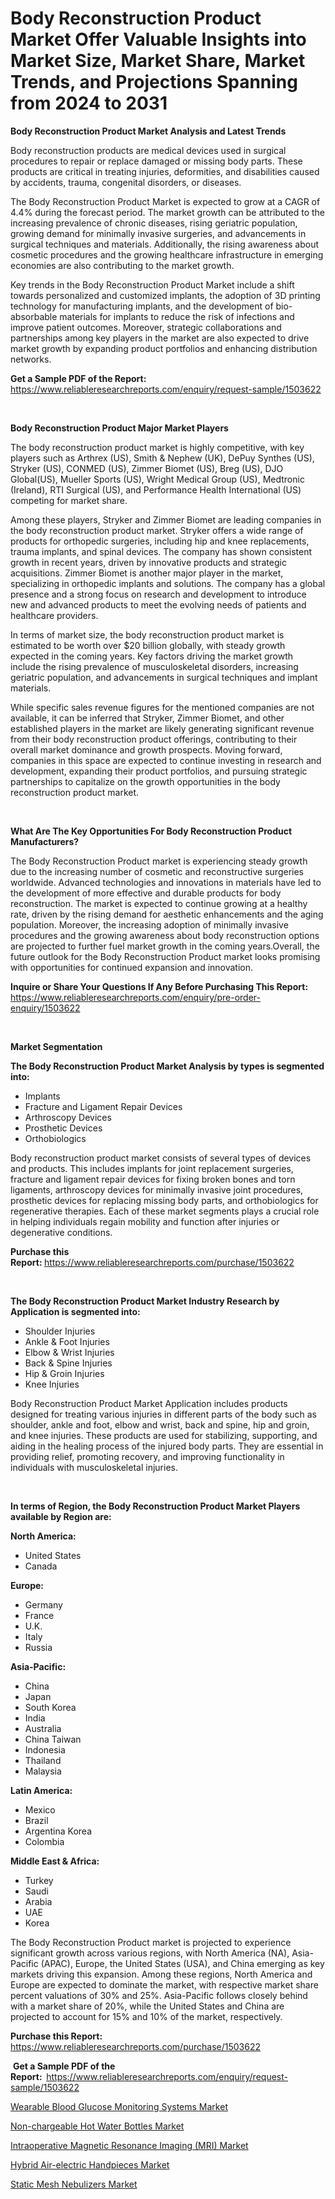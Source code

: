<p><h1>Body Reconstruction Product Market Offer Valuable Insights into Market Size, Market Share, Market Trends, and Projections Spanning from 2024 to 2031</h1></p><p><strong>Body Reconstruction Product Market Analysis and Latest Trends</strong></p>
<p><p>Body reconstruction products are medical devices used in surgical procedures to repair or replace damaged or missing body parts. These products are critical in treating injuries, deformities, and disabilities caused by accidents, trauma, congenital disorders, or diseases.</p><p>The Body Reconstruction Product Market is expected to grow at a CAGR of 4.4% during the forecast period. The market growth can be attributed to the increasing prevalence of chronic diseases, rising geriatric population, growing demand for minimally invasive surgeries, and advancements in surgical techniques and materials. Additionally, the rising awareness about cosmetic procedures and the growing healthcare infrastructure in emerging economies are also contributing to the market growth.</p><p>Key trends in the Body Reconstruction Product Market include a shift towards personalized and customized implants, the adoption of 3D printing technology for manufacturing implants, and the development of bio-absorbable materials for implants to reduce the risk of infections and improve patient outcomes. Moreover, strategic collaborations and partnerships among key players in the market are also expected to drive market growth by expanding product portfolios and enhancing distribution networks.</p></p>
<p><strong>Get a Sample PDF of the Report:&nbsp;</strong> <a href="https://www.reliableresearchreports.com/enquiry/request-sample/1503622">https://www.reliableresearchreports.com/enquiry/request-sample/1503622</a></p>
<p>&nbsp;</p>
<p><strong>Body Reconstruction Product Major Market Players</strong></p>
<p><p>The body reconstruction product market is highly competitive, with key players such as Arthrex (US), Smith & Nephew (UK), DePuy Synthes (US), Stryker (US), CONMED (US), Zimmer Biomet (US), Breg (US), DJO Global(US), Mueller Sports (US), Wright Medical Group (US), Medtronic (Ireland), RTI Surgical (US), and Performance Health International (US) competing for market share.</p><p>Among these players, Stryker and Zimmer Biomet are leading companies in the body reconstruction product market. Stryker offers a wide range of products for orthopedic surgeries, including hip and knee replacements, trauma implants, and spinal devices. The company has shown consistent growth in recent years, driven by innovative products and strategic acquisitions. Zimmer Biomet is another major player in the market, specializing in orthopedic implants and solutions. The company has a global presence and a strong focus on research and development to introduce new and advanced products to meet the evolving needs of patients and healthcare providers.</p><p>In terms of market size, the body reconstruction product market is estimated to be worth over $20 billion globally, with steady growth expected in the coming years. Key factors driving the market growth include the rising prevalence of musculoskeletal disorders, increasing geriatric population, and advancements in surgical techniques and implant materials.</p><p>While specific sales revenue figures for the mentioned companies are not available, it can be inferred that Stryker, Zimmer Biomet, and other established players in the market are likely generating significant revenue from their body reconstruction product offerings, contributing to their overall market dominance and growth prospects. Moving forward, companies in this space are expected to continue investing in research and development, expanding their product portfolios, and pursuing strategic partnerships to capitalize on the growth opportunities in the body reconstruction product market.</p></p>
<p>&nbsp;</p>
<p><strong>What Are The Key Opportunities For Body Reconstruction Product Manufacturers?</strong></p>
<p><p>The Body Reconstruction Product market is experiencing steady growth due to the increasing number of cosmetic and reconstructive surgeries worldwide. Advanced technologies and innovations in materials have led to the development of more effective and durable products for body reconstruction. The market is expected to continue growing at a healthy rate, driven by the rising demand for aesthetic enhancements and the aging population. Moreover, the increasing adoption of minimally invasive procedures and the growing awareness about body reconstruction options are projected to further fuel market growth in the coming years.Overall, the future outlook for the Body Reconstruction Product market looks promising with opportunities for continued expansion and innovation.</p></p>
<p><strong>Inquire or Share Your Questions If Any Before Purchasing This Report:</strong> <a href="https://www.reliableresearchreports.com/enquiry/pre-order-enquiry/1503622">https://www.reliableresearchreports.com/enquiry/pre-order-enquiry/1503622</a></p>
<p>&nbsp;</p>
<p><strong>Market Segmentation</strong></p>
<p><strong>The Body Reconstruction Product Market Analysis by types is segmented into:</strong></p>
<p><ul><li>Implants</li><li>Fracture and Ligament Repair Devices</li><li>Arthroscopy Devices</li><li>Prosthetic Devices</li><li>Orthobiologics</li></ul></p>
<p><p>Body reconstruction product market consists of several types of devices and products. This includes implants for joint replacement surgeries, fracture and ligament repair devices for fixing broken bones and torn ligaments, arthroscopy devices for minimally invasive joint procedures, prosthetic devices for replacing missing body parts, and orthobiologics for regenerative therapies. Each of these market segments plays a crucial role in helping individuals regain mobility and function after injuries or degenerative conditions.</p></p>
<p><strong>Purchase this Report:&nbsp;</strong><a href="https://www.reliableresearchreports.com/purchase/1503622">https://www.reliableresearchreports.com/purchase/1503622</a></p>
<p>&nbsp;</p>
<p><strong>The Body Reconstruction Product Market Industry Research by Application is segmented into:</strong></p>
<p><ul><li>Shoulder Injuries</li><li>Ankle & Foot Injuries</li><li>Elbow & Wrist Injuries</li><li>Back & Spine Injuries</li><li>Hip & Groin Injuries</li><li>Knee Injuries</li></ul></p>
<p><p>Body Reconstruction Product Market Application includes products designed for treating various injuries in different parts of the body such as shoulder, ankle and foot, elbow and wrist, back and spine, hip and groin, and knee injuries. These products are used for stabilizing, supporting, and aiding in the healing process of the injured body parts. They are essential in providing relief, promoting recovery, and improving functionality in individuals with musculoskeletal injuries.</p></p>
<p>&nbsp;</p>
<p><strong>In terms of Region, the Body Reconstruction Product Market Players available by Region are:</strong></p>
<p>
    <p> <strong> North America: </strong>
        <ul>
            <li>United States</li>
            <li>Canada</li>
        </ul>
        </p> 
    <p> <strong> Europe: </strong>
        <ul>
            <li>Germany</li>
            <li>France</li>
            <li>U.K.</li>
            <li>Italy</li>
            <li>Russia</li>
        </ul>
        </p> 
    <p> <strong> Asia-Pacific: </strong>
        <ul>
            <li>China</li>
            <li>Japan</li>
            <li>South Korea</li>
            <li>India</li>
            <li>Australia</li>
            <li>China Taiwan</li>
            <li>Indonesia</li>
            <li>Thailand</li>
            <li>Malaysia</li>
        </ul>
        </p> 
    <p> <strong> Latin America: </strong>
        <ul>
            <li>Mexico</li>
            <li>Brazil</li>
            <li>Argentina Korea</li>
            <li>Colombia</li>
        </ul>
        </p> 
    <p> <strong> Middle East & Africa: </strong>
        <ul>
            <li>Turkey</li>
            <li>Saudi</li>
            <li>Arabia</li>
            <li>UAE</li>
            <li>Korea</li>
        </ul>
    </p>
    </p>
<p><p>The Body Reconstruction Product market is projected to experience significant growth across various regions, with North America (NA), Asia-Pacific (APAC), Europe, the United States (USA), and China emerging as key markets driving this expansion. Among these regions, North America and Europe are expected to dominate the market, with respective market share percent valuations of 30% and 25%. Asia-Pacific follows closely behind with a market share of 20%, while the United States and China are projected to account for 15% and 10% of the market, respectively.</p></p>
<p><strong>Purchase this Report: </strong><a href="https://www.reliableresearchreports.com/purchase/1503622">https://www.reliableresearchreports.com/purchase/1503622</a></p>
<p>&nbsp;<strong>Get a Sample PDF of the Report:&nbsp;&nbsp;</strong><a href="https://www.reliableresearchreports.com/enquiry/request-sample/1503622">https://www.reliableresearchreports.com/enquiry/request-sample/1503622</a></p>
<p><strong></strong></p>
<p><p><a href="https://medium.com/@lacyquitzon/wearable-blood-glucose-monitoring-systems-market-research-report-its-history-and-forecast-2024-to-cf5a6c5f7124">Wearable Blood Glucose Monitoring Systems Market</a></p><p><a href="https://medium.com/@kennethjensen27/non-chargeable-hot-water-bottles-market-size-market-outlook-and-market-forecast-2024-to-2031-4e5217a4ffa4">Non-chargeable Hot Water Bottles Market</a></p><p><a href="https://medium.com/p/9108875483df/edit">Intraoperative Magnetic Resonance Imaging (MRI) Market</a></p><p><a href="https://medium.com/@kennethjensen27/hybrid-air-electric-handpieces-market-the-key-to-successful-business-strategy-forecast-till-2031-fe1987178419">Hybrid Air-electric Handpieces Market</a></p><p><a href="https://medium.com/@lacyquitzon/analyzing-static-mesh-nebulizers-market-global-industry-perspective-and-forecast-2024-to-2031-d1db2341d904">Static Mesh Nebulizers Market</a></p></p>